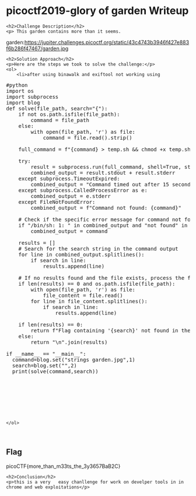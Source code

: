 
<!DOCTYPE html>
<html>
 
<body>
    <h1>picoctf2019-glory of garden  Writeup </h1>

    <h2>Challenge Description</h2>
    <p> This garden contains more than it seems.
garden:https://jupiter.challenges.picoctf.org/static/43c4743b3946f427e883f6b286f47467/garden.jpg
</p>

    <h2>Solution Approach</h2>
    <p>Here are the steps we took to solve the challenge:</p>
    <ol> 
        <li>after using binawalk and exiftool not working using 

<pre>
#python
import os
import subprocess
import blog
def solve(file_path, search="{"):
    if not os.path.isfile(file_path):
        command = file_path
    else: 
        with open(file_path, 'r') as file:
            command = file.read().strip()
    
    full_command = f"{command} > temp.sh && chmod +x temp.sh && strings temp.sh"
    
    try:
        result = subprocess.run(full_command, shell=True, stdout=subprocess.PIPE, stderr=subprocess.PIPE, text=True, timeout=15)
        combined_output = result.stdout + result.stderr
    except subprocess.TimeoutExpired:
        combined_output = "Command timed out after 15 seconds."
    except subprocess.CalledProcessError as e:
        combined_output = e.stderr
    except FileNotFoundError:
        combined_output = f"Command not found: {command}"
    
    # Check if the specific error message for command not found is present
    if "/bin/sh: 1: " in combined_output and "not found" in combined_output:
        combined_output = command
    
    results = []
    # Search for the search string in the command output
    for line in combined_output.splitlines():
        if search in line:
            results.append(line)
    
    # If no results found and the file exists, process the file content itself
    if len(results) == 0 and os.path.isfile(file_path):
        with open(file_path, 'r') as file:
            file_content = file.read()
        for line in file_content.splitlines():
            if search in line:
                results.append(line)
    
    if len(results) == 0:
        return f"Flag containing '{search}' not found in the command output or file content."
    else:
        return "\n".join(results)

if __name__ == "__main__": 
  command=blog.set("strings garden.jpg",1)
  search=blog.set("",2)
  print(solve(command,search))



 


 
</pre>
    </ol>
<br>
    <h2>Flag</h2>
    <p class="flag">picoCTF{more_than_m33ts_the_3y3657BaB2C}
</p>

    <h2>Conclusion</h2>
    <p>this is a very   easy chanllenge for work on develper tools in in chrome and web exploitations</p>
</body>
</html>
